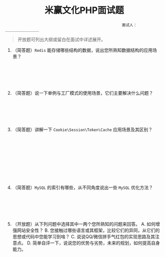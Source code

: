 <center><h1>米赢文化PHP面试题</h1></center>

														面试人：_______________

> 开放题可列出大纲或留白在面试中详述展开。

1. （简答题）`Redis` 能存储哪些结构的数据，说出您所熟知数据结构的应用场景？
<br />
<br />
<br />
<br />

2. （简答题）说一下单例与工厂模式的使用场景，它们主要解决什么问题？
<br />
<br />
<br />
<br />

3. （简答题）讲解一下 `Cookie\Session\Token\Cache` 应用场景及其区别？
<br />
<br />
<br />
<br />
<br />
<br />
<br />
<br />

4. （简答题）`MySQL` 的索引有哪些，从不同角度说出一些 `MySQL` 优化方法？
<br />
<br />
<br />
<br />

5.  （开放题）从下列问题中选择其中一两个您所熟知的问题来回答。
A.  如何增强网站安全性？
B.  您接触过哪些语言或其框架，比较它们的异同，从它们的思想或代码中您能学习到啥？
C.  说说QQ/微信拼手气红包的实现思路及其注意点。
D.  简单自评一下，说说您的优势与劣势，未来的规划，如何提高自身能力。
<br />
<br />
<br />
<br />
<br />
<br />
<br />
<br />
<br />
<br />

<!--stackedit_data:
eyJoaXN0b3J5IjpbMjAwMzI2MTA2NiwtMTEzOTcxOTEsLTE5OD
EzNTkyNCw4MDY3NzIzODcsMjEyNjk1MjMzNywtMTk0MTAxMDkx
NCwxNDgzNjcxMTU3LC00Mjg3MDQzODMsMTQ5NDQ3Nzc1NCwtMj
EyMDQzMTA1OSwtMTE5MzQ2NDQ4MSwxNjY1MzY3OTEwLC0xNjMw
ODA5OTYsLTkzMzk3NTExXX0=
-->